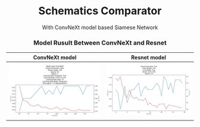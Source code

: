 <h1 align="center">Schematics Comparator</h1>
<p align="center"> With ConvNeXt model based Siamese Network

<h3 align="center">Model Rusult Between ConvNeXt and Resnet</h3>

ConvNeXt model | Resnet model
:-------------------------:|:-------------------------:
![](./Training_Result/ConvNeXt_FreezeParameterFalse_Resize256_Epochs20_Batch5_lrSchedulerTrue_LR0.001to0.01_LRstep10_LRmodetriangular2.jpg)  |  ![](./Training_Result/FreezeParameterTrue_InitialWeightTrue_lrSchedulerTrue_Resize224_Epochs30_V2.jpg)


